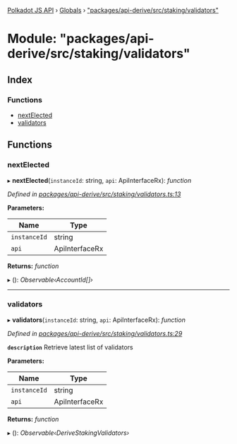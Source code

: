 [Polkadot JS API](../README.md) › [Globals](../globals.md) › ["packages/api-derive/src/staking/validators"](_packages_api_derive_src_staking_validators_.md)

# Module: "packages/api-derive/src/staking/validators"

## Index

### Functions

* [nextElected](_packages_api_derive_src_staking_validators_.md#nextelected)
* [validators](_packages_api_derive_src_staking_validators_.md#validators)

## Functions

###  nextElected

▸ **nextElected**(`instanceId`: string, `api`: ApiInterfaceRx): *function*

*Defined in [packages/api-derive/src/staking/validators.ts:13](https://github.com/polkadot-js/api/blob/0c99064b1/packages/api-derive/src/staking/validators.ts#L13)*

**Parameters:**

Name | Type |
------ | ------ |
`instanceId` | string |
`api` | ApiInterfaceRx |

**Returns:** *function*

▸ (): *Observable‹AccountId[]›*

___

###  validators

▸ **validators**(`instanceId`: string, `api`: ApiInterfaceRx): *function*

*Defined in [packages/api-derive/src/staking/validators.ts:29](https://github.com/polkadot-js/api/blob/0c99064b1/packages/api-derive/src/staking/validators.ts#L29)*

**`description`** Retrieve latest list of validators

**Parameters:**

Name | Type |
------ | ------ |
`instanceId` | string |
`api` | ApiInterfaceRx |

**Returns:** *function*

▸ (): *Observable‹DeriveStakingValidators›*

